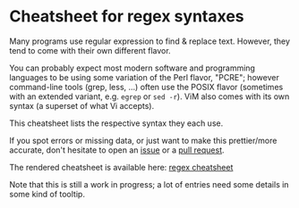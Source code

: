 Cheatsheet for regex syntaxes
=============================

Many programs use regular expression to find & replace text. However, they tend
to come with their own different flavor.

You can probably expect most modern software and programming languages to be
using some variation of the Perl flavor, "PCRE"; however command-line tools
(grep, less, ...) often use the POSIX flavor (sometimes with an extended
variant, e.g. `egrep` or `sed -r`). ViM also comes with its own syntax (a
superset of what Vi accepts).

This cheatsheet lists the respective syntax they each use.

If you spot errors or missing data, or just want to make this prettier/more
accurate, don't hesitate to open an [issue][is] or a [pull request][pr].

The rendered cheatsheet is available here: [regex cheatsheet][cc]

Note that this is still a work in progress; a lot of entries need some details
in some kind of tooltip.


[cc]: https://remram44.github.io/regex-cheatsheet/regex.html
[is]: https://github.com/remram44/regex-cheatsheet/issues/new
[pr]: https://github.com/remram44/regex-cheatsheet/compare/
